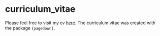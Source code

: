 # curriculum_vitae
Please feel free to visit my cv [here](https://brilstl.github.io/curriculum_vitae/curriculum_vitae.html). The curriculum vitae was created with the package `{pagedown}`.
